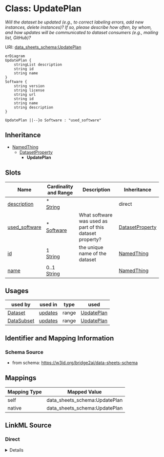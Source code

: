 

# Class: UpdatePlan


_Will the dataset be updated (e.g., to correct labeling errors, add new instances, delete instances)? If so, please describe how often, by whom, and how updates will be communicated to dataset consumers (e.g., mailing list, GitHub)?_





URI: [data_sheets_schema:UpdatePlan](https://w3id.org/bridge2ai/data-sheets-schema/UpdatePlan)



```mermaid
erDiagram
UpdatePlan {
    stringList description  
    string id  
    string name  
}
Software {
    string version  
    string license  
    string url  
    string id  
    string name  
    string description  
}

UpdatePlan ||--}o Software : "used_software"

```




## Inheritance
* [NamedThing](NamedThing.md)
    * [DatasetProperty](DatasetProperty.md)
        * **UpdatePlan**



## Slots

| Name | Cardinality and Range | Description | Inheritance |
| ---  | --- | --- | --- |
| [description](description.md) | * <br/> [String](String.md) |  | direct |
| [used_software](used_software.md) | * <br/> [Software](Software.md) | What software was used as part of this dataset property? | [DatasetProperty](DatasetProperty.md) |
| [id](id.md) | 1 <br/> [String](String.md) | the unique name of the dataset | [NamedThing](NamedThing.md) |
| [name](name.md) | 0..1 <br/> [String](String.md) |  | [NamedThing](NamedThing.md) |





## Usages

| used by | used in | type | used |
| ---  | --- | --- | --- |
| [Dataset](Dataset.md) | [updates](updates.md) | range | [UpdatePlan](UpdatePlan.md) |
| [DataSubset](DataSubset.md) | [updates](updates.md) | range | [UpdatePlan](UpdatePlan.md) |






## Identifier and Mapping Information







### Schema Source


* from schema: https://w3id.org/bridge2ai/data-sheets-schema





## Mappings

| Mapping Type | Mapped Value |
| ---  | ---  |
| self | data_sheets_schema:UpdatePlan |
| native | data_sheets_schema:UpdatePlan |





## LinkML Source

<!-- TODO: investigate https://stackoverflow.com/questions/37606292/how-to-create-tabbed-code-blocks-in-mkdocs-or-sphinx -->

### Direct

<details>
```yaml
name: UpdatePlan
description: Will the dataset be updated (e.g., to correct labeling errors, add new
  instances, delete instances)? If so, please describe how often, by whom, and how
  updates will be communicated to dataset consumers (e.g., mailing list, GitHub)?
in_subset:
- Maintenance
from_schema: https://w3id.org/bridge2ai/data-sheets-schema
is_a: DatasetProperty
attributes:
  description:
    name: description
    from_schema: https://w3id.org/bridge2ai/data-sheets-schema
    multivalued: true
    domain_of:
    - NamedThing
    - Information
    - Relationships
    - Splits
    - DataAnomaly
    - Confidentiality
    - Deidentification
    - SensitiveElement
    - InstanceAcquisition
    - CollectionMechanism
    - DataCollector
    - CollectionTimeframe
    - EthicalReview
    - DirectCollection
    - CollectionNotification
    - CollectionConsent
    - ConsentRevocation
    - DataProtectionImpact
    - PreprocessingStrategy
    - CleaningStrategy
    - LabelingStrategy
    - RawData
    - ExistingUse
    - UseRepository
    - OtherTask
    - FutureUseImpact
    - DiscouragedUse
    - ThirdPartySharing
    - DistributionFormat
    - DistributionDate
    - LicenseAndUseTerms
    - IPRestrictions
    - ExportControlRegulatoryRestrictions
    - Maintainer
    - Erratum
    - UpdatePlan
    - RetentionLimits
    - VersionAccess
    - ExtensionMechanism
    range: string

```
</details>

### Induced

<details>
```yaml
name: UpdatePlan
description: Will the dataset be updated (e.g., to correct labeling errors, add new
  instances, delete instances)? If so, please describe how often, by whom, and how
  updates will be communicated to dataset consumers (e.g., mailing list, GitHub)?
in_subset:
- Maintenance
from_schema: https://w3id.org/bridge2ai/data-sheets-schema
is_a: DatasetProperty
attributes:
  description:
    name: description
    from_schema: https://w3id.org/bridge2ai/data-sheets-schema
    multivalued: true
    alias: description
    owner: UpdatePlan
    domain_of:
    - NamedThing
    - Information
    - Relationships
    - Splits
    - DataAnomaly
    - Confidentiality
    - Deidentification
    - SensitiveElement
    - InstanceAcquisition
    - CollectionMechanism
    - DataCollector
    - CollectionTimeframe
    - EthicalReview
    - DirectCollection
    - CollectionNotification
    - CollectionConsent
    - ConsentRevocation
    - DataProtectionImpact
    - PreprocessingStrategy
    - CleaningStrategy
    - LabelingStrategy
    - RawData
    - ExistingUse
    - UseRepository
    - OtherTask
    - FutureUseImpact
    - DiscouragedUse
    - ThirdPartySharing
    - DistributionFormat
    - DistributionDate
    - LicenseAndUseTerms
    - IPRestrictions
    - ExportControlRegulatoryRestrictions
    - Maintainer
    - Erratum
    - UpdatePlan
    - RetentionLimits
    - VersionAccess
    - ExtensionMechanism
    range: string
  used_software:
    name: used_software
    description: What software was used as part of this dataset property?
    from_schema: https://w3id.org/bridge2ai/data-sheets-schema
    rank: 1000
    multivalued: true
    alias: used_software
    owner: UpdatePlan
    domain_of:
    - DatasetProperty
    range: Software
  id:
    name: id
    description: the unique name of the dataset
    from_schema: https://w3id.org/bridge2ai/data-sheets-schema
    exact_mappings:
    - schema:name
    rank: 1000
    slot_uri: dcterms:identifier
    identifier: true
    alias: id
    owner: UpdatePlan
    domain_of:
    - NamedThing
    - Information
    range: string
    required: true
  name:
    name: name
    from_schema: https://w3id.org/bridge2ai/data-sheets-schema
    rank: 1000
    slot_uri: schema:name
    alias: name
    owner: UpdatePlan
    domain_of:
    - NamedThing
    range: string

```
</details>